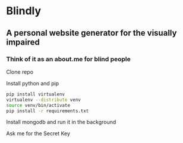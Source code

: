 # Blindly

## A personal website generator for the visually impaired

### Think of it as an about.me for blind people

Clone repo

Install python and pip

```sh
pip install virtualenv
virtualenv --distribute venv
source venv/bin/activate
pip install -r requirements.txt
```

Install mongodb and run it in the background

Ask me for the Secret Key
